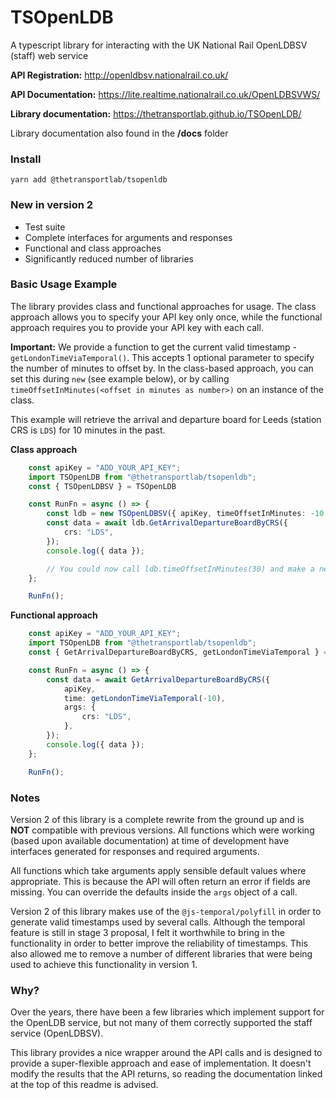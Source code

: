 # TSOpenLDB

A typescript library for interacting with the UK National Rail OpenLDBSV (staff) web service

**API Registration:** http://openldbsv.nationalrail.co.uk/

**API Documentation:** https://lite.realtime.nationalrail.co.uk/OpenLDBSVWS/

**Library documentation:** https://thetransportlab.github.io/TSOpenLDB/

Library documentation also found in the **/docs** folder

### Install

```
yarn add @thetransportlab/tsopenldb
```

### New in version 2

 - Test suite
 - Complete interfaces for arguments and responses
 - Functional and class approaches
 - Significantly reduced number of libraries

### Basic Usage Example

The library provides class and functional approaches for usage. The class approach allows you to specify your API key only once, while the functional approach requires you to provide your API key with each call.

**Important:** We provide a function to get the current valid timestamp - `getLondonTimeViaTemporal()`. This accepts 1 optional parameter to specify the number of minutes to offset by. In the class-based approach, you can set this during `new` (see example below), or by calling `timeOffsetInMinutes(<offset in minutes as number>)` on an instance of the class.

This example will retrieve the arrival and departure board for Leeds (station CRS is `LDS`) for 10 minutes in the past.

**Class approach**
```ts
    const apiKey = "ADD_YOUR_API_KEY";
    import TSOpenLDB from "@thetransportlab/tsopenldb";
    const { TSOpenLDBSV } = TSOpenLDB

    const RunFn = async () => {
        const ldb = new TSOpenLDBSV({ apiKey, timeOffsetInMinutes: -10 });
        const data = await ldb.GetArrivalDepartureBoardByCRS({
            crs: "LDS",
        });
        console.log({ data });

        // You could now call ldb.timeOffsetInMinutes(30) and make a new call to get services 30 minutes in the future from now
    };

    RunFn();
```

**Functional approach**
```ts
    const apiKey = "ADD_YOUR_API_KEY";
    import TSOpenLDB from "@thetransportlab/tsopenldb";
    const { GetArrivalDepartureBoardByCRS, getLondonTimeViaTemporal } = TSOpenLDB;

    const RunFn = async () => {
        const data = await GetArrivalDepartureBoardByCRS({
            apiKey,
            time: getLondonTimeViaTemporal(-10),
            args: {
                crs: "LDS",
            },
        });
        console.log({ data });
    };

    RunFn();
```

### Notes

Version 2 of this library is a complete rewrite from the ground up and is **NOT** compatible with previous versions. All functions which were working (based upon available documentation) at time of development have interfaces generated for responses and required arguments.

All functions which take arguments apply sensible default values where appropriate. This is because the API will often return an error if fields are missing. You can override the defaults inside the `args` object of a call.

Version 2 of this library makes use of the `@js-temporal/polyfill` in order to generate valid timestamps used by several calls. Although the temporal feature is still in stage 3 proposal, I felt it worthwhile to bring in the functionality in order to better improve the reliability of timestamps. This also allowed me to remove a number of different libraries that were being used to achieve this functionality in version 1.

### Why?

Over the years, there have been a few libraries which implement support for the OpenLDB service, but not many of them correctly supported the staff service (OpenLDBSV).

This library provides a nice wrapper around the API calls and is designed to provide a super-flexible approach and ease of implementation. It doesn't modify the results that the API returns, so reading the documentation linked at the top of this readme is advised.